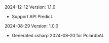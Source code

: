 2024-12-12 Version: 1.1.0
- Support API Predict.


2024-08-29 Version: 1.0.0
- Generated csharp 2024-08-20 for PolardbAI.

